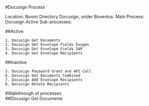 #Docusign Process

Location: Boomi Directory Docusign, under Boventus.
Main Process: Docusign *Active*
Sub-processes:

##Active
    
    1. Docusign Get Documents 
    2. Docusign Get Envelope Fields Exogen
    3. Docusign Get Envelope Fields SAP
    4. Docusign Get Envelope Recipients
    
##Inactive
    
    5. Docusign Password Grant and API Call
    6. Docusign Get Documents Combined
    7. Docusign Add Envelope Recipients
    8. Docusign Delete Recipients
    
#Walkthrough of processes   
  ##Docusign Get Documents
  
